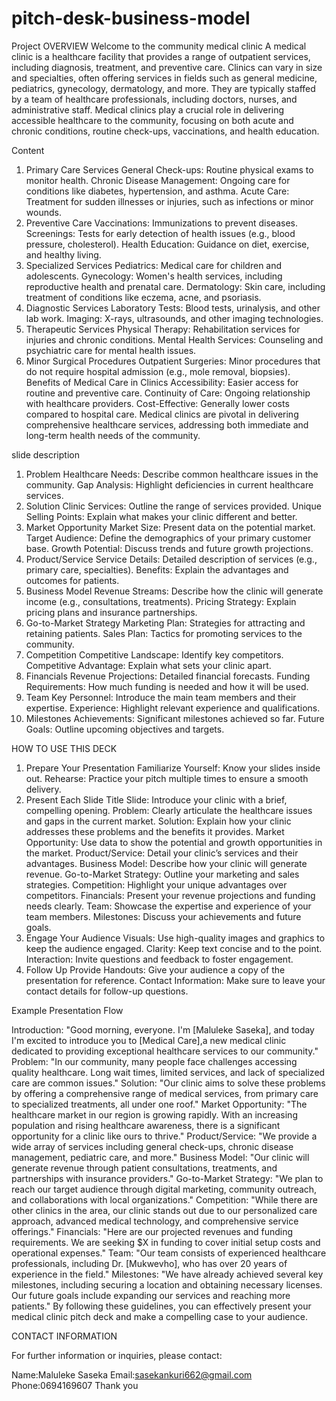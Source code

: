 # pitch-desk-business-model
Project
OVERVIEW
Welcome to the community medical clinic
A medical clinic is a healthcare facility that provides a range of outpatient services, including diagnosis, treatment, and preventive care. Clinics can vary in size and specialties, often offering services in fields such as general medicine, pediatrics, gynecology, dermatology, and more. They are typically staffed by a team of healthcare professionals, including doctors, nurses, and administrative staff. Medical clinics play a crucial role in delivering accessible healthcare to the community, focusing on both acute and chronic conditions, routine check-ups, vaccinations, and health education.

Content

1. Primary Care Services
General Check-ups: Routine physical exams to monitor health.
Chronic Disease Management: Ongoing care for conditions like diabetes, hypertension, and asthma.
Acute Care: Treatment for sudden illnesses or injuries, such as infections or minor wounds.
2. Preventive Care
Vaccinations: Immunizations to prevent diseases.
Screenings: Tests for early detection of health issues (e.g., blood pressure, cholesterol).
Health Education: Guidance on diet, exercise, and healthy living.
3. Specialized Services
Pediatrics: Medical care for children and adolescents.
Gynecology: Women's health services, including reproductive health and prenatal care.
Dermatology: Skin care, including treatment of conditions like eczema, acne, and psoriasis.
4. Diagnostic Services
Laboratory Tests: Blood tests, urinalysis, and other lab work.
Imaging: X-rays, ultrasounds, and other imaging technologies.
5. Therapeutic Services
Physical Therapy: Rehabilitation services for injuries and chronic conditions.
Mental Health Services: Counseling and psychiatric care for mental health issues.
6. Minor Surgical Procedures
Outpatient Surgeries: Minor procedures that do not require hospital admission (e.g., mole removal, biopsies).
Benefits of Medical Care in Clinics
Accessibility: Easier access for routine and preventive care.
Continuity of Care: Ongoing relationship with healthcare providers.
Cost-Effective: Generally lower costs compared to hospital care.
Medical clinics are pivotal in delivering comprehensive healthcare services, addressing both immediate and long-term health needs of the community.

slide description
1. Problem
Healthcare Needs: Describe common healthcare issues in the community.
Gap Analysis: Highlight deficiencies in current healthcare services.
2. Solution
Clinic Services: Outline the range of services provided.
Unique Selling Points: Explain what makes your clinic different and better.
3. Market Opportunity
Market Size: Present data on the potential market.
Target Audience: Define the demographics of your primary customer base.
Growth Potential: Discuss trends and future growth projections.
4. Product/Service
Service Details: Detailed description of services (e.g., primary care, specialties).
Benefits: Explain the advantages and outcomes for patients.
5. Business Model
Revenue Streams: Describe how the clinic will generate income (e.g., consultations, treatments).
Pricing Strategy: Explain pricing plans and insurance partnerships.
6. Go-to-Market Strategy
Marketing Plan: Strategies for attracting and retaining patients.
Sales Plan: Tactics for promoting services to the community.
7. Competition
Competitive Landscape: Identify key competitors.
Competitive Advantage: Explain what sets your clinic apart.
8. Financials
Revenue Projections: Detailed financial forecasts.
Funding Requirements: How much funding is needed and how it will be used.
9. Team
Key Personnel: Introduce the main team members and their expertise.
Experience: Highlight relevant experience and qualifications.
10. Milestones
Achievements: Significant milestones achieved so far.
Future Goals: Outline upcoming objectives and targets.

HOW TO USE THIS DECK

1. Prepare Your Presentation
Familiarize Yourself: Know your slides inside out.
Rehearse: Practice your pitch multiple times to ensure a smooth delivery.
2. Present Each Slide
Title Slide: Introduce your clinic with a brief, compelling opening.
Problem: Clearly articulate the healthcare issues and gaps in the current market.
Solution: Explain how your clinic addresses these problems and the benefits it provides.
Market Opportunity: Use data to show the potential and growth opportunities in the market.
Product/Service: Detail your clinic’s services and their advantages.
Business Model: Describe how your clinic will generate revenue.
Go-to-Market Strategy: Outline your marketing and sales strategies.
Competition: Highlight your unique advantages over competitors.
Financials: Present your revenue projections and funding needs clearly.
Team: Showcase the expertise and experience of your team members.
Milestones: Discuss your achievements and future goals.
3. Engage Your Audience
Visuals: Use high-quality images and graphics to keep the audience engaged.
Clarity: Keep text concise and to the point.
Interaction: Invite questions and feedback to foster engagement.
4. Follow Up
Provide Handouts: Give your audience a copy of the presentation for reference.
Contact Information: Make sure to leave your contact details for follow-up questions.

Example Presentation Flow

Introduction: "Good morning, everyone. I'm [Maluleke Saseka], and today I'm excited to introduce you to [Medical Care],a new medical clinic dedicated to providing exceptional healthcare services to our community."
Problem: "In our community, many people face challenges accessing quality healthcare. Long wait times, limited services, and lack of specialized care are common issues."
Solution: "Our clinic aims to solve these problems by offering a comprehensive range of medical services, from primary care to specialized treatments, all under one roof."
Market Opportunity: "The healthcare market in our region is growing rapidly. With an increasing population and rising healthcare awareness, there is a significant opportunity for a clinic like ours to thrive."
Product/Service: "We provide a wide array of services including general check-ups, chronic disease management, pediatric care, and more."
Business Model: "Our clinic will generate revenue through patient consultations, treatments, and partnerships with insurance providers."
Go-to-Market Strategy: "We plan to reach our target audience through digital marketing, community outreach, and collaborations with local organizations."
Competition: "While there are other clinics in the area, our clinic stands out due to our personalized care approach, advanced medical technology, and comprehensive service offerings."
Financials: "Here are our projected revenues and funding requirements. We are seeking $X in funding to cover initial setup costs and operational expenses."
Team: "Our team consists of experienced healthcare professionals, including Dr. [Mukwevho], who has over 20 years of experience in the field."
Milestones: "We have already achieved several key milestones, including securing a location and obtaining necessary licenses. Our future goals include expanding our services and reaching more patients."
By following these guidelines, you can effectively present your medical clinic pitch deck and make a compelling case to your audience.

CONTACT INFORMATION

For further information or inquiries, please contact:

Name:Maluleke Saseka
Email:sasekankuri662@gmail.com
Phone:0694169607
Thank you

